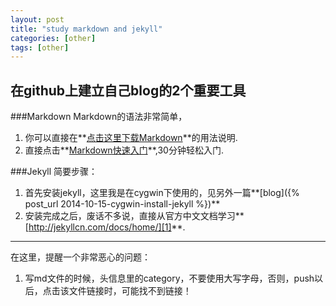 ```yaml
---
layout: post
title: "study markdown and jekyll"
categories: [other]
tags: [other]
---
```


在github上建立自己blog的2个重要工具
---

###Markdown
Markdown的语法非常简单，  
1. 你可以直接在**[点击这里下载Markdown](/resources/Markdown-chinese-simple.pdf "下载pdf文件")**的用法说明.  
2. 直接点击**[Markdown快速入门](http://wowubuntu.com/markdown/basic.html "markdown轻松入门")**,30分钟轻松入门.  

###Jekyll
  简要步骤：  
1. 首先安装jekyll，这里我是在cygwin下使用的，见另外一篇**[blog]({% post_url 2014-10-15-cygwin-install-jekyll %})**    
2. 安装完成之后，废话不多说，直接从官方中文文档学习**[http://jekyllcn.com/docs/home/][1]**.
<!-- more -->
  
  
  
  

---
在这里，提醒一个非常恶心的问题：  
1. 写md文件的时候，头信息里的category，不要使用大写字母，否则，push以后，点击该文件链接时，可能找不到链接！ 



[1]: http://jekyllcn.com/docs/home/ "进入jekyll官方网站学习"